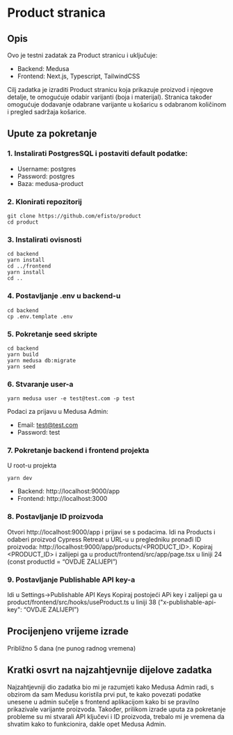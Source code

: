 # Product stranica

## Opis
Ovo je testni zadatak za Product stranicu i uključuje: 
  - Backend: Medusa 
  - Frontend: Next.js, Typescript, TailwindCSS 

Cilj zadatka je izraditi Product stranicu koja prikazuje proizvod 
i njegove detalje, te omogućuje odabir varijanti (boja i materijal).
Stranica također omogućuje dodavanje odabrane varijante u košaricu 
s odabranom količinom i pregled sadržaja košarice. 

## Upute za pokretanje

### 1. Instalirati PostgresSQL i postaviti default podatke: 
  - Username: postgres 
  - Password: postgres
  - Baza: medusa-product 

### 2. Klonirati repozitorij 
```
git clone https://github.com/efisto/product 
cd product
```
### 3. Instalirati ovisnosti 
```
cd backend 
yarn install 
cd ../frontend
yarn install 
cd .. 
```
### 4. Postavljanje .env u backend-u 
```
cd backend
cp .env.template .env
```
### 5. Pokretanje seed skripte
```
cd backend
yarn build
yarn medusa db:migrate
yarn seed
```
### 6. Stvaranje user-a
```
yarn medusa user -e test@test.com -p test
```
Podaci za prijavu u Medusa Admin:
  - Email: test@test.com
  - Password: test
  
### 7. Pokretanje backend i frontend projekta 
U root-u projekta
```
yarn dev
```
- Backend: http://localhost:9000/app
- Frontend: http://localhost:3000
### 8. Postavljanje ID proizvoda
Otvori http://localhost:9000/app i prijavi se s podacima.
Idi na Products i odaberi proizvod Cypress Retreat u URL-u u pregledniku pronađi ID proizvoda: http://localhost:9000/app/products/<PRODUCT_ID>. Kopiraj <PRODUCT_ID> i zalijepi ga u product/frontend/src/app/page.tsx u liniji 24 (const productId = “OVDJE ZALIJEPI”)

### 9. Postavljanje Publishable API key-a
Idi u Settings->Publishable API Keys
Kopiraj postojeći APi key i zalijepi ga u product/frontend/src/hooks/useProduct.ts u liniji 38 ("x-publishable-api-key": “OVDJE ZALIJEPI”)

## Procijenjeno vrijeme izrade
Približno 5 dana (ne punog radnog vremena)

## Kratki osvrt na najzahtjevnije dijelove zadatka
Najzahtjevniji dio zadatka bio mi je razumjeti kako Medusa Admin radi, 
s obzirom da sam Medusu koristila prvi put, te kako povezati podatke 
unesene u admin sučelje s frontend aplikacijom kako bi se pravilno prikazivale 
varijante proizvoda. Također, prilikom izrade uputa za pokretanje probleme su mi 
stvarali API ključevi i ID proizvoda, trebalo mi je vremena da shvatim kako to 
funkcionira, dakle opet Medusa Admin.
